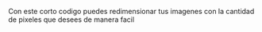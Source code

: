 Con este corto codigo puedes redimensionar tus imagenes con la cantidad de pixeles que desees de manera facil
